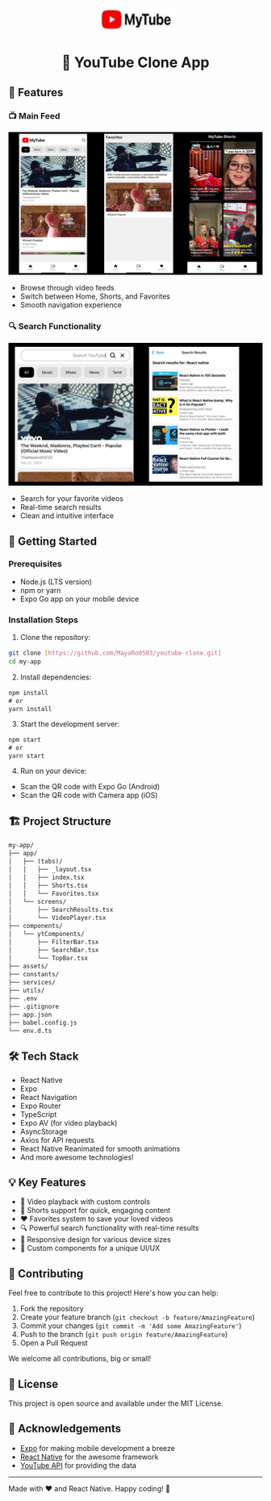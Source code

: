 <div align="center">
  <img src="https://github.com/MayaRo0503/youtube-clone/blob/4a0839c13ab1915996b78d525ff32efc41b9d7ca/my-app/assets/images/logo.jpg" alt="App Logo" width="160" height="50" />

  # 📱 YouTube Clone App
</div>

## 🎯 Features

### 📺 Main Feed
![Main Interface](https://github.com/MayaRo0503/youtube-clone/blob/8e858a34005f85cc5f28a4fd462251d3080657a4/my-app/assets/images/first.jpg)
- Browse through video feeds
- Switch between Home, Shorts, and Favorites
- Smooth navigation experience

### 🔍 Search Functionality
![Search Interface](https://github.com/MayaRo0503/youtube-clone/blob/8e858a34005f85cc5f28a4fd462251d3080657a4/my-app/assets/images/second.jpg)
- Search for your favorite videos
- Real-time search results
- Clean and intuitive interface

## 🚀 Getting Started

### Prerequisites
- Node.js (LTS version)
- npm or yarn
- Expo Go app on your mobile device

### Installation Steps

1. Clone the repository:
```bash
git clone [https://github.com/MayaRo0503/youtube-clone.git]
cd my-app
```

2. Install dependencies:


```shellscript
npm install
# or
yarn install
```

3. Start the development server:


```shellscript
npm start
# or
yarn start
```

4. Run on your device:


- Scan the QR code with Expo Go (Android)
- Scan the QR code with Camera app (iOS)


## 🏗 Project Structure

```plaintext
my-app/
├── app/
│   ├── (tabs)/
│   │   ├── _layout.tsx
│   │   ├── index.tsx
│   │   ├── Shorts.tsx
│   │   └── Favorites.tsx
│   └── screens/
│       ├── SearchResults.tsx
│       └── VideoPlayer.tsx
├── components/
│   └── ytComponents/
│       ├── FilterBar.tsx
│       ├── SearchBar.tsx
│       └── TopBar.tsx
├── assets/
├── constants/
├── services/
├── utils/
├── .env
├── .gitignore
├── app.json
├── babel.config.js
└── env.d.ts
```

## 🛠 Tech Stack

- React Native
- Expo
- React Navigation
- Expo Router
- TypeScript
- Expo AV (for video playback)
- AsyncStorage
- Axios for API requests
- React Native Reanimated for smooth animations
- And more awesome technologies!


## 💡 Key Features

- 🎥 Video playback with custom controls
- 📱 Shorts support for quick, engaging content
- ❤️ Favorites system to save your loved videos
- 🔍 Powerful search functionality with real-time results
- 📱 Responsive design for various device sizes
- 🎨 Custom components for a unique UI/UX

## 🤝 Contributing

Feel free to contribute to this project! Here's how you can help:

1. Fork the repository
2. Create your feature branch (`git checkout -b feature/AmazingFeature`)
3. Commit your changes (`git commit -m 'Add some AmazingFeature'`)
4. Push to the branch (`git push origin feature/AmazingFeature`)
5. Open a Pull Request


We welcome all contributions, big or small!

## 📝 License

This project is open source and available under the MIT License.

## 🙏 Acknowledgements

- [Expo](https://expo.dev/) for making mobile development a breeze
- [React Native](https://reactnative.dev/) for the awesome framework
- [YouTube API](https://developers.google.com/youtube/v3) for providing the data


---

Made with ❤️ and React Native. Happy coding! 🚀
